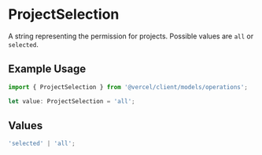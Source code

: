 # ProjectSelection

A string representing the permission for projects. Possible values are `all` or `selected`.

## Example Usage

```typescript
import { ProjectSelection } from '@vercel/client/models/operations';

let value: ProjectSelection = 'all';
```

## Values

```typescript
'selected' | 'all';
```
